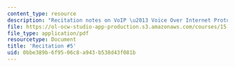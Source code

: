 ```yaml
---
content_type: resource
description: "Recitation notes on VoIP \u2013 Voice Over Internet Protocol."
file: https://ol-ocw-studio-app-production.s3.amazonaws.com/courses/15-020-competition-in-telecommunications-fall-2003/0bbe389b6f9506c8a943b538d43f081b_rec5.pdf
file_type: application/pdf
resourcetype: Document
title: 'Recitation #5'
uid: 0bbe389b-6f95-06c8-a943-b538d43f081b
---
```

